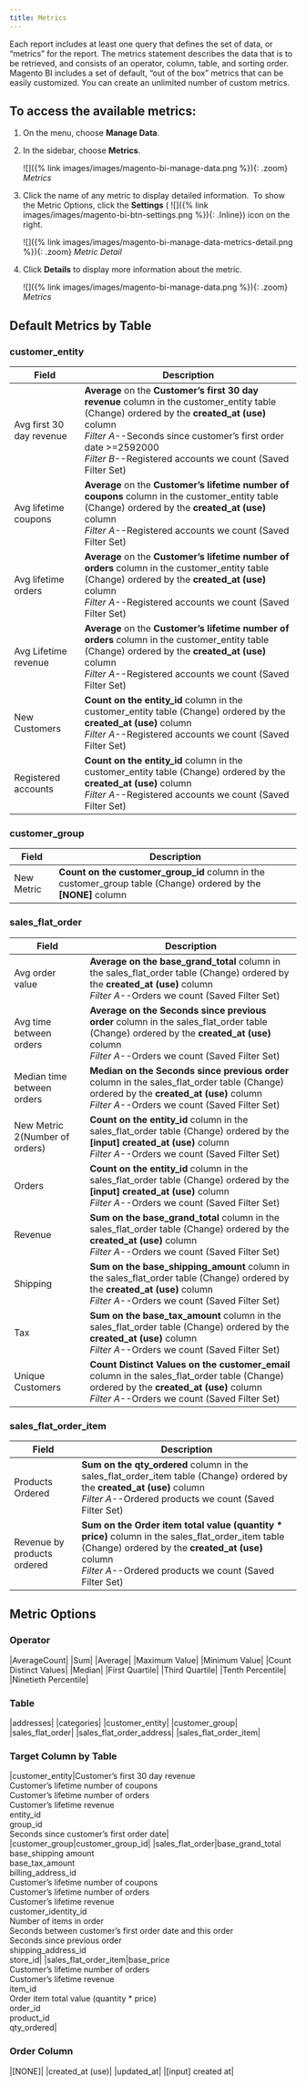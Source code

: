 ```yaml
---
title: Metrics
---
```


Each report includes at least one query that defines the set of data, or “metrics” for the report. The metrics statement describes the data that is to be retrieved, and consists of an operator, column, table, and sorting order. Magento BI includes a set of default, “out of the box” metrics that can be easily customized. You can create an unlimited number of custom metrics.

## To access the available metrics:

1. On the menu, choose **Manage Data**.

1. In the sidebar, choose **Metrics**.

   ![]({% link images/images/magento-bi-manage-data.png %}){: .zoom}
   *Metrics*

1. Click the name of any metric to display detailed information.  To show the Metric Options, click the **Settings** ( ![]({% link images/images/magento-bi-btn-settings.png %}){: .Inline}) icon on the right.

   ![]({% link images/images/magento-bi-manage-data-metrics-detail.png %}){: .zoom}
   *Metric Detail*

1. Click **Details** to display more information about the metric.

   ![]({% link images/images/magento-bi-manage-data.png %}){: .zoom}
   *Metrics*

## Default Metrics by Table

### customer_entity

|Field|Description|
|--- |--- |
|Avg first 30 day revenue|**Average** on the **Customer’s first 30 day revenue** column in the customer_entity table (Change) ordered by the **created_at (use)** column<br/>*Filter A*--Seconds since customer’s first order date &gt;=2592000<br/>*Filter B*--Registered accounts we count (Saved Filter Set)|
|Avg lifetime coupons|**Average** on the **Customer’s lifetime number of coupons** column in the customer_entity table (Change) ordered by the **created_at (use)** column<br/>*Filter A*--Registered accounts we count (Saved Filter Set)|
|Avg lifetime orders|**Average** on the **Customer’s lifetime number of orders** column in the customer_entity table (Change) ordered by the **created_at (use)** column<br/>*Filter A*--Registered accounts we count (Saved Filter Set)|
|Avg Lifetime revenue|**Average** on the **Customer’s lifetime number of orders** column in the customer_entity table (Change) ordered by the **created_at (use)** column<br/>*Filter A*--Registered accounts we count (Saved Filter Set)|
|New Customers|**Count on the entity_id** column in the customer_entity table (Change) ordered by the **created_at (use)** column<br/>*Filter A*--Registered accounts we count (Saved Filter Set)|
|Registered accounts|**Count on the entity_id** column in the customer_entity table (Change) ordered by the **created_at (use)** column<br/>*Filter A*--Registered accounts we count (Saved Filter Set)|

### customer_group

|Field|Description|
|--- |--- |
|New Metric|**Count on the customer_group_id** column in the customer_group table (Change) ordered by the **[NONE]** column|

### sales_flat_order

|Field|Description|
|--- |--- |
|Avg order value|**Average on the base_grand_total** column in the sales_flat_order table (Change) ordered by the **created_at (use)** column<br/>*Filter A*--Orders we count (Saved Filter Set)|
|Avg time between orders|**Average on the Seconds since previous order** column in the sales_flat_order table (Change) ordered by the **created_at (use)** column<br/>*Filter A*--Orders we count (Saved Filter Set)|
|Median time between orders|**Median on the Seconds since previous order** column in the sales_flat_order table (Change) ordered by the **created_at (use)** column<br/>*Filter A*--Orders we count (Saved Filter Set)|
|New Metric 2(Number of orders)|**Count on the entity_id** column in the sales_flat_order table (Change) ordered by the **[input] created_at (use)** column<br/>*Filter A*--Orders we count (Saved Filter Set)|
|Orders|**Count on the entity_id** column in the sales_flat_order table (Change) ordered by the **[input] created_at (use)** column<br/>*Filter A*--Orders we count (Saved Filter Set)|
|Revenue|**Sum on the base_grand_total** column in the sales_flat_order table (Change) ordered by the **created_at (use)** column<br/>*Filter A*--Orders we count (Saved Filter Set)|
|Shipping|**Sum on the base_shipping_amount** column in the sales_flat_order table (Change) ordered by the **created_at (use)** column<br/>*Filter A*--Orders we count (Saved Filter Set)|
|Tax|**Sum on the base_tax_amount** column in the sales_flat_order table (Change) ordered by the **created_at (use)** column<br/>*Filter A*--Orders we count (Saved Filter Set)|
|Unique Customers|**Count Distinct Values on the customer_email** column in the sales_flat_order table (Change) ordered by the **created_at (use)** column<br/>*Filter A*--Orders we count (Saved Filter Set)|

### sales_flat_order_item

|Field|Description|
|--- |--- |
|Products Ordered|**Sum on the qty_ordered** column in the sales_flat_order_item table (Change) ordered by the **created_at (use)** column<br/>*Filter A*--Ordered products we count (Saved Filter Set)|
|Revenue by products ordered|**Sum on the Order item total value (quantity * price)** column in the sales_flat_order_item table (Change) ordered by the **created_at (use)** column<br/>*Filter A*--Ordered products we count (Saved Filter Set)|

## Metric Options

### Operator

|AverageCount|
|Sum|
|Average|
|Maximum Value|
|Minimum Value|
|Count Distinct Values|
|Median|
|First Quartile|
|Third Quartile|
|Tenth Percentile|
|Ninetieth Percentile|

### Table

|addresses|
|categories|
|customer_entity|
|customer_group|
|sales_flat_order|
|sales_flat_order_address|
|sales_flat_order_item|

### Target Column by Table

|customer_entity|Customer’s first 30 day revenue<br/>Customer’s lifetime number of coupons<br/>Customer’s lifetime number of orders<br/>Customer’s lifetime revenue<br/>entity_id<br/>group_id<br/>Seconds since customer’s first order date|
|customer_group|customer_group_id|
|sales_flat_order|base_grand_total<br/>base_shipping amount<br/>base_tax_amount<br/>billing_address_id<br/>Customer’s lifetime number of coupons<br/>Customer’s lifetime number of orders<br/>Customer’s lifetime revenue<br/>customer_identity_id<br/>Number of items in order<br/>Seconds between customer’s first order date and this order<br/>Seconds since previous order<br/>shipping_address_id<br/>store_id|
|sales_flat_order_item|base_price<br/>Customer’s lifetime number of orders<br/>Customer’s lifetime revenue<br/>item_id<br/>Order item total value (quantity * price)<br/>order_id<br/>product_id<br/>qty_ordered|

### Order Column

|[NONE]|
|created_at (use)|
|updated_at|
|[input] created at|